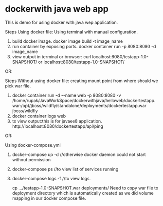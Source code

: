 # dockerwith java web app
This is demo for using docker with java wep application.

Steps Using docker file: 
Using terminal with manual configuration. 
1. build docker image. 
	docker image build -t image_name
2. run container by exposing ports.
        docker container run -p 8080:8080 -d  image_name
3. view output in terminal or browser:
        curl localhost:8080/testapp-1.0-SNAPSHOT/ or
        localhost:8080/testapp-1.0-SNAPSHOT/
        
OR:
       
Steps Without using docker file:
   creating mount point from where should we pick war file.
1. docker container run -d --name web -p 8080:8080 -v /home/rupak/JavaWorkSpace/dockerwithjava/helloweb/dockertestapp.war:/opt/jboss/wildfly/standalone/deployments/dockertestapp.war jboss/wildfly
2. docker container logs web                
3. to view output:this is for javaee8 application.
        http://localhost:8080/dockertestapp/api/ping
        
        
OR:

Using docker-compose.yml
1. docker-compose up -d //otherwise docker daemon could not start without permission
2. docker-compose ps //to view list of services running
3. docker-compose logs -f //to view logs.
   
   cp .../testapp-1.0-SNAPSHOT.war deployments/
   Need to copy war file to deployment directory which is automatically created as we did
   volume mapping in our docker compose file. 
